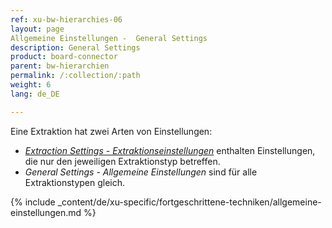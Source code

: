 ```yaml
---
ref: xu-bw-hierarchies-06
layout: page
Allgemeine Einstellungen -  General Settings
description: General Settings
product: board-connector
parent: bw-hierarchien
permalink: /:collection/:path
weight: 6
lang: de_DE

---
```


Eine Extraktion hat zwei Arten von Einstellungen:
- [*Extraction Settings - Extraktionseinstellungen*](./hierarchie-extraktionseinstellungen) enthalten Einstellungen, die nur den jeweiligen Extraktionstyp betreffen.
- *General Settings - Allgemeine Einstellungen* sind für alle Extraktionstypen gleich. 


{% include _content/de/xu-specific/fortgeschrittene-techniken/allgemeine-einstellungen.md  %}




